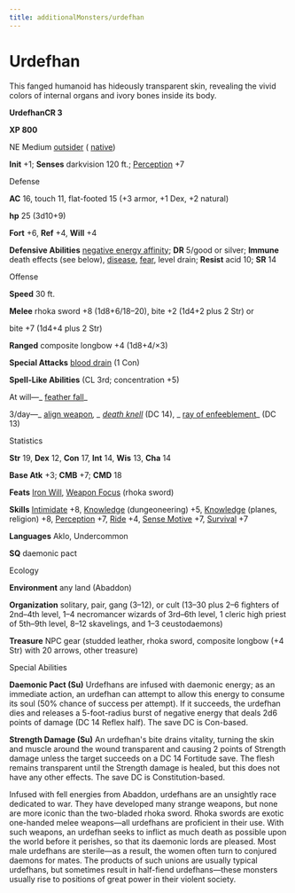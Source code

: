 ```yaml
---
title: additionalMonsters/urdefhan
---
```

# Urdefhan

This fanged humanoid has hideously transparent skin, revealing the vivid colors of internal organs and ivory bones inside its body.

**UrdefhanCR 3**

**XP 800**

NE Medium [outsider](monsters/creatureTypes#_outsider) ( [native](monsters/creatureTypes#_native-subtype))

**Init** +1; **Senses** darkvision 120 ft.; [Perception](additionalMonsters/../skills/perception#_perception) +7

Defense

**AC** 16, touch 11, flat-footed 15 (+3 armor, +1 Dex, +2 natural)

**hp** 25 (3d10+9)

**Fort** +6, **Ref** +4, **Will** +4

**Defensive Abilities** [negative energy affinity](monsters/universalMonsterRules#_negative-energy-affinity); **DR** 5/good or silver; **Immune** death effects (see below), [disease](monsters/universalMonsterRules#_disease-(ex-or-su)), [fear](monsters/universalMonsterRules#_fear-(su-or-sp)), level drain; **Resist** acid 10; **SR** 14

Offense

**Speed** 30 ft.

**Melee** rhoka sword +8 (1d8+6/18–20), bite +2 (1d4+2 plus 2 Str) or

bite +7 (1d4+4 plus 2 Str)

**Ranged** composite longbow +4 (1d8+4/×3)

**Special Attacks** [blood drain](monsters/universalMonsterRules#_blood-drain) (1 Con)

**Spell-Like Abilities** (CL 3rd; concentration +5)

At will—_ [feather fall](additionalMonsters/../spells/featherFall#_feather-fall)_

3/day—_ [align weapon](additionalMonsters/../spells/alignWeapon#_align-weapon)_, _ [death knell](additionalMonsters/../spells/deathKnell#_death-knell)_ (DC 14), _ [ray of enfeeblement](additionalMonsters/../spells/rayOfEnfeeblement#_ray-of-enfeeblement)_ (DC 13)

Statistics

**Str** 19, **Dex** 12, **Con** 17, **Int** 14, **Wis** 13, **Cha** 14

**Base Atk** +3; **CMB** +7; **CMD** 18

**Feats** [Iron Will](additionalMonsters/../feats#_iron-will), [Weapon Focus](additionalMonsters/../feats#_weapon-focus) (rhoka sword)

**Skills** [Intimidate](additionalMonsters/../skills/intimidate#_intimidate) +8, [Knowledge](additionalMonsters/../skills/knowledge#_knowledge) (dungeoneering) +5, [Knowledge](additionalMonsters/../skills/knowledge#_knowledge) (planes, religion) +8, [Perception](additionalMonsters/../skills/perception#_perception) +7, [Ride](additionalMonsters/../skills/ride#_ride) +4, [Sense Motive](additionalMonsters/../skills/senseMotive#_sense-motive) +7, [Survival](additionalMonsters/../skills/survival#_survival) +7

**Languages** Aklo, Undercommon

**SQ** daemonic pact

Ecology

**Environment** any land (Abaddon)

**Organization** solitary, pair, gang (3–12), or cult (13–30 plus 2–6 fighters of 2nd–4th level, 1–4 necromancer wizards of 3rd–6th level, 1 cleric high priest of 5th–9th level, 8–12 skavelings, and 1–3 ceustodaemons)

**Treasure** NPC gear (studded leather, rhoka sword, composite longbow (+4 Str) with 20 arrows, other treasure)

Special Abilities

**Daemonic Pact (Su)** Urdefhans are infused with daemonic energy; as an immediate action, an urdefhan can attempt to allow this energy to consume its soul (50% chance of success per attempt). If it succeeds, the urdefhan dies and releases a 5-foot-radius burst of negative energy that deals 2d6 points of damage (DC 14 Reflex half). The save DC is Con-based.

**Strength Damage (Su)** An urdefhan's bite drains vitality, turning the skin and muscle around the wound transparent and causing 2 points of Strength damage unless the target succeeds on a DC 14 Fortitude save. The flesh remains transparent until the Strength damage is healed, but this does not have any other effects. The save DC is Constitution-based.

Infused with fell energies from Abaddon, urdefhans are an unsightly race dedicated to war. They have developed many strange weapons, but none are more iconic than the two-bladed rhoka sword. Rhoka swords are exotic one-handed melee weapons—all urdefhans are proficient in their use. With such weapons, an urdefhan seeks to inflict as much death as possible upon the world before it perishes, so that its daemonic lords are pleased. Most male urdefhans are sterile—as a result, the women often turn to conjured daemons for mates. The products of such unions are usually typical urdefhans, but sometimes result in half-fiend urdefhans—these monsters usually rise to positions of great power in their violent society.

